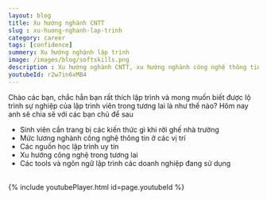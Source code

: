 ```yaml
---
layout: blog
title: Xu hướng nghành CNTT
slug : xu-huong-nghanh-lap-trinh
category: career
tags: [confidence]
summery: Xu hướng nghành lập trình   
image: /images/blog/softskills.png
description : Xu hướng nghành CNTT, xu hướng nghành công nghệ thông tin . có nên học lập trình, học lập trình bắt đầu từ đâu, lương nghành IT, có nên học lập trình
youtubeId: r2w7in6xMB4
---
```


Chào các bạn, chắc hẳn bạn rất thích lập trình và mong muốn biết được lộ trình sự nghiệp của lập trình viên trong tương lai là như thế nào? Hôm nay anh sẽ chia sẽ với các bạn chủ để sau

- Sinh viên cần trang bị các kiến thức gì khi rời ghế nhà trường
- Mức lương nghành công nghệ thông tin ở các vị trí
- Các nguồn học lập trình uy tín
- Xu hướng công nghệ trong tương lai
- Các tools và ngôn ngữ lập trình các doanh nghiệp đang sử dụng

<br>
{% include youtubePlayer.html id=page.youtubeId %}
